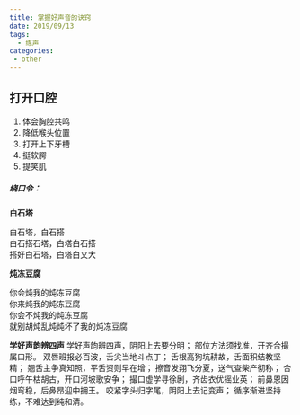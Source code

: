 ```yaml
---
title: 掌握好声音的诀窍
date: 2019/09/13
tags:
  - 练声
categories:
 - other
---
```


## 打开口腔
1. 体会胸腔共鸣
2. 降低喉头位置
3. 打开上下牙槽
4. 挺软腭
5. 提笑肌

##### 绕口令：  
**白石塔**

白石塔，白石搭  
白石搭石塔，白塔白石搭  
搭好白石塔，白塔白又大  

**炖冻豆腐**  

你会炖我的炖冻豆腐  
你来炖我的炖冻豆腐  
你会不炖我的炖冻豆腐  
就别胡炖乱炖炖坏了我的炖冻豆腐  

**学好声韵辨四声**
学好声韵辨四声，阴阳上去要分明；
部位方法须找准，开齐合撮属口形。
双唇班报必百波，舌尖当地斗点丁；
舌根高狗坑耕故，舌面积结教坚精；
翘舌主争真知照，平舌资则早在增；
擦音发翔飞分夏，送气查柴产彻称；
合口呼午枯胡古，开口河坡歌安争；
撮口虚学寻徐剧，齐齿衣优摇业英；
前鼻恩因烟弯稳，后鼻昂迎中拥王。
咬紧字头归字尾，阴阳上去记变声；
循序渐进坚持练，不难达到纯和清。

## 
